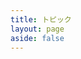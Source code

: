 ```yaml
---
title: トピック
layout: page
aside: false
---
```


<script setup lang="ts">
import ForumTopicPage from '../../components/forum/topic/ForumTopicPage.vue'
</script>

<ForumTopicPage />
